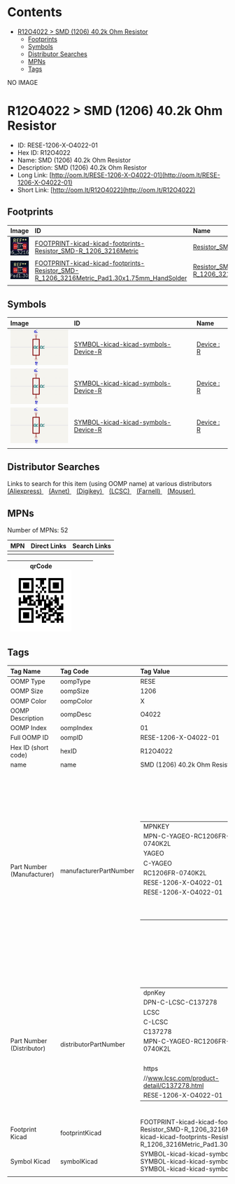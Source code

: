



Contents
========

* [R12O4022 > SMD (1206) 40.2k Ohm Resistor](#r12o4022--smd-1206-402k-ohm-resistor)
	* [Footprints](#footprints)
	* [Symbols](#symbols)
	* [Distributor Searches](#distributor-searches)
	* [MPNs](#mpns)
	* [Tags](#tags)
  
NO IMAGE  
# R12O4022 > SMD (1206) 40.2k Ohm Resistor

- ID: RESE-1206-X-O4022-01
- Hex ID: R12O4022
- Name: SMD (1206) 40.2k Ohm Resistor
- Description: SMD (1206) 40.2k Ohm Resistor
- Long Link: [http://oom.lt/RESE-1206-X-O4022-01](http://oom.lt/RESE-1206-X-O4022-01)
- Short Link: [http://oom.lt/R12O4022](http://oom.lt/R12O4022)

## Footprints
  

|Image|ID|Name|
| :--- | :--- | :--- |
|[![](https://raw.githubusercontent.com/oomlout/oomlout_OOMP_eda_V2/main/FOOTPRINT/kicad/kicad-footprints/Resistor_SMD/R_1206_3216Metric/image_140.png)](https://github.com/oomlout/oomlout_OOMP_eda_V2/tree/main/FOOTPRINT/kicad/kicad-footprints/Resistor_SMD/R_1206_3216Metric/)|[FOOTPRINT-kicad-kicad-footprints-Resistor_SMD-R_1206_3216Metric](https://github.com/oomlout/oomlout_OOMP_eda_V2/tree/main/FOOTPRINT/kicad/kicad-footprints/Resistor_SMD/R_1206_3216Metric/)|[Resistor_SMD : R_1206_3216Metric](https://github.com/oomlout/oomlout_OOMP_eda_V2/tree/main/FOOTPRINT/kicad/kicad-footprints/Resistor_SMD/R_1206_3216Metric/)|
|[![](https://raw.githubusercontent.com/oomlout/oomlout_OOMP_eda_V2/main/FOOTPRINT/kicad/kicad-footprints/Resistor_SMD/R_1206_3216Metric_Pad1.30x1.75mm_HandSolder/image_140.png)](https://github.com/oomlout/oomlout_OOMP_eda_V2/tree/main/FOOTPRINT/kicad/kicad-footprints/Resistor_SMD/R_1206_3216Metric_Pad1.30x1.75mm_HandSolder/)|[FOOTPRINT-kicad-kicad-footprints-Resistor_SMD-R_1206_3216Metric_Pad1.30x1.75mm_HandSolder](https://github.com/oomlout/oomlout_OOMP_eda_V2/tree/main/FOOTPRINT/kicad/kicad-footprints/Resistor_SMD/R_1206_3216Metric_Pad1.30x1.75mm_HandSolder/)|[Resistor_SMD : R_1206_3216Metric_Pad1.30x1.75mm_HandSolder](https://github.com/oomlout/oomlout_OOMP_eda_V2/tree/main/FOOTPRINT/kicad/kicad-footprints/Resistor_SMD/R_1206_3216Metric_Pad1.30x1.75mm_HandSolder/)|
||||

## Symbols
  

|Image|ID|Name|
| :--- | :--- | :--- |
|[![](https://raw.githubusercontent.com/oomlout/oomlout_OOMP_eda_V2/main/SYMBOL/kicad/kicad-symbols/Device/R/image_140.png)](https://github.com/oomlout/oomlout_OOMP_eda_V2/tree/main/SYMBOL/kicad/kicad-symbols/Device/R/)|[SYMBOL-kicad-kicad-symbols-Device-R](https://github.com/oomlout/oomlout_OOMP_eda_V2/tree/main/SYMBOL/kicad/kicad-symbols/Device/R/)|[Device : R](https://github.com/oomlout/oomlout_OOMP_eda_V2/tree/main/SYMBOL/kicad/kicad-symbols/Device/R/)|
|[![](https://raw.githubusercontent.com/oomlout/oomlout_OOMP_eda_V2/main/SYMBOL/kicad/kicad-symbols/Device/R/image_140.png)](https://github.com/oomlout/oomlout_OOMP_eda_V2/tree/main/SYMBOL/kicad/kicad-symbols/Device/R/)|[SYMBOL-kicad-kicad-symbols-Device-R](https://github.com/oomlout/oomlout_OOMP_eda_V2/tree/main/SYMBOL/kicad/kicad-symbols/Device/R/)|[Device : R](https://github.com/oomlout/oomlout_OOMP_eda_V2/tree/main/SYMBOL/kicad/kicad-symbols/Device/R/)|
|[![](https://raw.githubusercontent.com/oomlout/oomlout_OOMP_eda_V2/main/SYMBOL/kicad/kicad-symbols/Device/R/image_140.png)](https://github.com/oomlout/oomlout_OOMP_eda_V2/tree/main/SYMBOL/kicad/kicad-symbols/Device/R/)|[SYMBOL-kicad-kicad-symbols-Device-R](https://github.com/oomlout/oomlout_OOMP_eda_V2/tree/main/SYMBOL/kicad/kicad-symbols/Device/R/)|[Device : R](https://github.com/oomlout/oomlout_OOMP_eda_V2/tree/main/SYMBOL/kicad/kicad-symbols/Device/R/)|
||||

## Distributor Searches
  
Links to search for this item (using OOMP name) at various distributors  
[(Aliexpress) ](https://www.aliexpress.com/wholesale?SearchText=1117SMD+1206+40.2k+Ohm+Resistor)&nbsp;&nbsp;&nbsp;[(Avnet) ](https://www.avnet.com/shop/us/search/SMD+1206+40.2k+Ohm+Resistor)&nbsp;&nbsp;&nbsp;[(Digikey) ](https://www.digikey.co.uk/en/products/result?s=SMD+1206+40.2k+Ohm+Resistor)&nbsp;&nbsp;&nbsp;[(LCSC) ](https://www.lcsc.com/search?q=SMD+1206+40.2k+Ohm+Resistor)&nbsp;&nbsp;&nbsp;[(Farnell) ](https://uk.farnell.com/search?st=SMD+1206+40.2k+Ohm+Resistor)&nbsp;&nbsp;&nbsp;[(Mouser) ](https://www.mouser.com/c/?q=SMD+1206+40.2k+Ohm+Resistor)&nbsp;&nbsp;&nbsp;
## MPNs
  
Number of MPNs: 52  

|MPN|Direct Links|Search Links|
| :--- | :--- | :--- |
||||
  

|qrCode<br>[![](https://raw.githubusercontent.com/oomlout/oomlout_OOMP_parts_V2/main/RESE/1206/X/O4022/01/qrCode_140.png)](https://github.com/oomlout/oomlout_OOMP_parts_V2/tree/main/RESE/1206/X/O4022/01/qrCode.png)||||
| :---: | :---: | :---: | :---: |

## Tags
  

|Tag Name|Tag Code|Tag Value|
| :--- | :--- | :--- |
|OOMP Type|oompType|RESE|
|OOMP Size|oompSize|1206|
|OOMP Color|oompColor|X|
|OOMP Description|oompDesc|O4022|
|OOMP Index|oompIndex|01|
|Full OOMP ID|oompID|RESE-1206-X-O4022-01|
|Hex ID (short code)|hexID|R12O4022|
|name|name|SMD (1206) 40.2k Ohm Resistor|
|Part Number (Manufacturer)|manufacturerPartNumber|<table><tr><td>MPNKEY</td></tr><tr><td> MPN-C-YAGEO-RC1206FR-0740K2L</td><td> MANUFACTURER</td></tr><tr><td> YAGEO</td><td> MANUCODE</td></tr><tr><td> C-YAGEO</td><td> MPN</td></tr><tr><td> RC1206FR-0740K2L</td><td> OOMPIDPARTIAL</td></tr><tr><td> RESE-1206-X-O4022-01</td><td> OOMPID</td></tr><tr><td> RESE-1206-X-O4022-01</td><td> LINK</td></tr><tr><td> </td><td> DESCRIPTION</td></tr><tr><td> </td><td> TAGS</td></tr><tr><td> </td></tr></table></td><td> <table><tr><td>MPNKEY</td></tr><tr><td> MPN-C-YAGEO-AC1206FR-0740K2L</td><td> MANUFACTURER</td></tr><tr><td> YAGEO</td><td> MANUCODE</td></tr><tr><td> C-YAGEO</td><td> MPN</td></tr><tr><td> AC1206FR-0740K2L</td><td> OOMPIDPARTIAL</td></tr><tr><td> RESE-1206-X-O4022-01</td><td> OOMPID</td></tr><tr><td> RESE-1206-X-O4022-01</td><td> LINK</td></tr><tr><td> </td><td> DESCRIPTION</td></tr><tr><td> </td><td> TAGS</td></tr><tr><td> </td></tr></table></td><td> <table><tr><td>MPNKEY</td></tr><tr><td> MPN-C-FHGUAN-RS-06K4022FT</td><td> MANUFACTURER</td></tr><tr><td> FH (Guangdong Fenghua Advanced Tech)</td><td> MANUCODE</td></tr><tr><td> C-FHGUAN</td><td> MPN</td></tr><tr><td> RS-06K4022FT</td><td> OOMPIDPARTIAL</td></tr><tr><td> RESE-1206-X-O4022-01</td><td> OOMPID</td></tr><tr><td> RESE-1206-X-O4022-01</td><td> LINK</td></tr><tr><td> </td><td> DESCRIPTION</td></tr><tr><td> </td><td> TAGS</td></tr><tr><td> </td></tr></table></td><td> <table><tr><td>MPNKEY</td></tr><tr><td> MPN-C-RALEC-RTT064022FTP</td><td> MANUFACTURER</td></tr><tr><td> RALEC</td><td> MANUCODE</td></tr><tr><td> C-RALEC</td><td> MPN</td></tr><tr><td> RTT064022FTP</td><td> OOMPIDPARTIAL</td></tr><tr><td> RESE-1206-X-O4022-01</td><td> OOMPID</td></tr><tr><td> RESE-1206-X-O4022-01</td><td> LINK</td></tr><tr><td> </td><td> DESCRIPTION</td></tr><tr><td> </td><td> TAGS</td></tr><tr><td> </td></tr></table></td><td> <table><tr><td>MPNKEY</td></tr><tr><td> MPN-C-UNIROY-1206W4F4022T5E</td><td> MANUFACTURER</td></tr><tr><td> UNI-ROYAL(Uniroyal Elec)</td><td> MANUCODE</td></tr><tr><td> C-UNIROY</td><td> MPN</td></tr><tr><td> 1206W4F4022T5E</td><td> OOMPIDPARTIAL</td></tr><tr><td> RESE-1206-X-O4022-01</td><td> OOMPID</td></tr><tr><td> RESE-1206-X-O4022-01</td><td> LINK</td></tr><tr><td> </td><td> DESCRIPTION</td></tr><tr><td> </td><td> TAGS</td></tr><tr><td> STOCK</td></tr><tr><td>1K</td></tr></table></td><td> <table><tr><td>MPNKEY</td></tr><tr><td> MPN-C-KOASPE-RK73H2BTTD4022F</td><td> MANUFACTURER</td></tr><tr><td> KOA Speer Elec</td><td> MANUCODE</td></tr><tr><td> C-KOASPE</td><td> MPN</td></tr><tr><td> RK73H2BTTD4022F</td><td> OOMPIDPARTIAL</td></tr><tr><td> RESE-1206-X-O4022-01</td><td> OOMPID</td></tr><tr><td> RESE-1206-X-O4022-01</td><td> LINK</td></tr><tr><td> </td><td> DESCRIPTION</td></tr><tr><td> </td><td> TAGS</td></tr><tr><td> </td></tr></table></td><td> <table><tr><td>MPNKEY</td></tr><tr><td> MPN-C-VISHAY-TNPW120640K2FEEA</td><td> MANUFACTURER</td></tr><tr><td> Vishay Intertech</td><td> MANUCODE</td></tr><tr><td> C-VISHAY</td><td> MPN</td></tr><tr><td> TNPW120640K2FEEA</td><td> OOMPIDPARTIAL</td></tr><tr><td> RESE-1206-X-O4022-01</td><td> OOMPID</td></tr><tr><td> RESE-1206-X-O4022-01</td><td> LINK</td></tr><tr><td> </td><td> DESCRIPTION</td></tr><tr><td> </td><td> TAGS</td></tr><tr><td> </td></tr></table></td><td> <table><tr><td>MPNKEY</td></tr><tr><td> MPN-C-SUSUMU-PRG3216P-4022-B-T5</td><td> MANUFACTURER</td></tr><tr><td> SUSUMU</td><td> MANUCODE</td></tr><tr><td> C-SUSUMU</td><td> MPN</td></tr><tr><td> PRG3216P-4022-B-T5</td><td> OOMPIDPARTIAL</td></tr><tr><td> RESE-1206-X-O4022-01</td><td> OOMPID</td></tr><tr><td> RESE-1206-X-O4022-01</td><td> LINK</td></tr><tr><td> </td><td> DESCRIPTION</td></tr><tr><td> </td><td> TAGS</td></tr><tr><td> </td></tr></table></td><td> <table><tr><td>MPNKEY</td></tr><tr><td> MPN-C-VISHAY-TNPW120640K2FETA</td><td> MANUFACTURER</td></tr><tr><td> Vishay Intertech</td><td> MANUCODE</td></tr><tr><td> C-VISHAY</td><td> MPN</td></tr><tr><td> TNPW120640K2FETA</td><td> OOMPIDPARTIAL</td></tr><tr><td> RESE-1206-X-O4022-01</td><td> OOMPID</td></tr><tr><td> RESE-1206-X-O4022-01</td><td> LINK</td></tr><tr><td> </td><td> DESCRIPTION</td></tr><tr><td> </td><td> TAGS</td></tr><tr><td> </td></tr></table></td><td> <table><tr><td>MPNKEY</td></tr><tr><td> MPN-C-VISHAY-TNPW120640K2DETA</td><td> MANUFACTURER</td></tr><tr><td> Vishay Intertech</td><td> MANUCODE</td></tr><tr><td> C-VISHAY</td><td> MPN</td></tr><tr><td> TNPW120640K2DETA</td><td> OOMPIDPARTIAL</td></tr><tr><td> RESE-1206-X-O4022-01</td><td> OOMPID</td></tr><tr><td> RESE-1206-X-O4022-01</td><td> LINK</td></tr><tr><td> </td><td> DESCRIPTION</td></tr><tr><td> </td><td> TAGS</td></tr><tr><td> </td></tr></table></td><td> <table><tr><td>MPNKEY</td></tr><tr><td> MPN-C-SUSUMU-HRG3216P-4022-D-T5</td><td> MANUFACTURER</td></tr><tr><td> SUSUMU</td><td> MANUCODE</td></tr><tr><td> C-SUSUMU</td><td> MPN</td></tr><tr><td> HRG3216P-4022-D-T5</td><td> OOMPIDPARTIAL</td></tr><tr><td> RESE-1206-X-O4022-01</td><td> OOMPID</td></tr><tr><td> RESE-1206-X-O4022-01</td><td> LINK</td></tr><tr><td> </td><td> DESCRIPTION</td></tr><tr><td> </td><td> TAGS</td></tr><tr><td> </td></tr></table></td><td> <table><tr><td>MPNKEY</td></tr><tr><td> MPN-C-SUSUMU-RG3216N-4022-B-T5</td><td> MANUFACTURER</td></tr><tr><td> SUSUMU</td><td> MANUCODE</td></tr><tr><td> C-SUSUMU</td><td> MPN</td></tr><tr><td> RG3216N-4022-B-T5</td><td> OOMPIDPARTIAL</td></tr><tr><td> RESE-1206-X-O4022-01</td><td> OOMPID</td></tr><tr><td> RESE-1206-X-O4022-01</td><td> LINK</td></tr><tr><td> </td><td> DESCRIPTION</td></tr><tr><td> </td><td> TAGS</td></tr><tr><td> </td></tr></table></td><td> <table><tr><td>MPNKEY</td></tr><tr><td> MPN-C-SUSUMU-HRG3216P-4022-D-T1</td><td> MANUFACTURER</td></tr><tr><td> SUSUMU</td><td> MANUCODE</td></tr><tr><td> C-SUSUMU</td><td> MPN</td></tr><tr><td> HRG3216P-4022-D-T1</td><td> OOMPIDPARTIAL</td></tr><tr><td> RESE-1206-X-O4022-01</td><td> OOMPID</td></tr><tr><td> RESE-1206-X-O4022-01</td><td> LINK</td></tr><tr><td> </td><td> DESCRIPTION</td></tr><tr><td> </td><td> TAGS</td></tr><tr><td> </td></tr></table></td><td> <table><tr><td>MPNKEY</td></tr><tr><td> MPN-C-VISHAY-TNPW120640K2BEEN</td><td> MANUFACTURER</td></tr><tr><td> Vishay Intertech</td><td> MANUCODE</td></tr><tr><td> C-VISHAY</td><td> MPN</td></tr><tr><td> TNPW120640K2BEEN</td><td> OOMPIDPARTIAL</td></tr><tr><td> RESE-1206-X-O4022-01</td><td> OOMPID</td></tr><tr><td> RESE-1206-X-O4022-01</td><td> LINK</td></tr><tr><td> </td><td> DESCRIPTION</td></tr><tr><td> </td><td> TAGS</td></tr><tr><td> </td></tr></table></td><td> <table><tr><td>MPNKEY</td></tr><tr><td> MPN-C-VISHAY-TNPW120640K2BHEA</td><td> MANUFACTURER</td></tr><tr><td> Vishay Intertech</td><td> MANUCODE</td></tr><tr><td> C-VISHAY</td><td> MPN</td></tr><tr><td> TNPW120640K2BHEA</td><td> OOMPIDPARTIAL</td></tr><tr><td> RESE-1206-X-O4022-01</td><td> OOMPID</td></tr><tr><td> RESE-1206-X-O4022-01</td><td> LINK</td></tr><tr><td> </td><td> DESCRIPTION</td></tr><tr><td> </td><td> TAGS</td></tr><tr><td> </td></tr></table></td><td> <table><tr><td>MPNKEY</td></tr><tr><td> MPN-C-VISHAY-TNPW120640K2BYEA</td><td> MANUFACTURER</td></tr><tr><td> Vishay Intertech</td><td> MANUCODE</td></tr><tr><td> C-VISHAY</td><td> MPN</td></tr><tr><td> TNPW120640K2BYEA</td><td> OOMPIDPARTIAL</td></tr><tr><td> RESE-1206-X-O4022-01</td><td> OOMPID</td></tr><tr><td> RESE-1206-X-O4022-01</td><td> LINK</td></tr><tr><td> </td><td> DESCRIPTION</td></tr><tr><td> </td><td> TAGS</td></tr><tr><td> </td></tr></table></td><td> <table><tr><td>MPNKEY</td></tr><tr><td> MPN-C-VISHAY-PAT1206E4022BST1</td><td> MANUFACTURER</td></tr><tr><td> Vishay Intertech</td><td> MANUCODE</td></tr><tr><td> C-VISHAY</td><td> MPN</td></tr><tr><td> PAT1206E4022BST1</td><td> OOMPIDPARTIAL</td></tr><tr><td> RESE-1206-X-O4022-01</td><td> OOMPID</td></tr><tr><td> RESE-1206-X-O4022-01</td><td> LINK</td></tr><tr><td> </td><td> DESCRIPTION</td></tr><tr><td> </td><td> TAGS</td></tr><tr><td> </td></tr></table></td><td> <table><tr><td>MPNKEY</td></tr><tr><td> MPN-C-VISHAY-TNPW120640K2BEEA</td><td> MANUFACTURER</td></tr><tr><td> Vishay Intertech</td><td> MANUCODE</td></tr><tr><td> C-VISHAY</td><td> MPN</td></tr><tr><td> TNPW120640K2BEEA</td><td> OOMPIDPARTIAL</td></tr><tr><td> RESE-1206-X-O4022-01</td><td> OOMPID</td></tr><tr><td> RESE-1206-X-O4022-01</td><td> LINK</td></tr><tr><td> </td><td> DESCRIPTION</td></tr><tr><td> </td><td> TAGS</td></tr><tr><td> </td></tr></table></td><td> <table><tr><td>MPNKEY</td></tr><tr><td> MPN-C-VISHAY-CRCW120640K2FKEAHP</td><td> MANUFACTURER</td></tr><tr><td> Vishay Intertech</td><td> MANUCODE</td></tr><tr><td> C-VISHAY</td><td> MPN</td></tr><tr><td> CRCW120640K2FKEAHP</td><td> OOMPIDPARTIAL</td></tr><tr><td> RESE-1206-X-O4022-01</td><td> OOMPID</td></tr><tr><td> RESE-1206-X-O4022-01</td><td> LINK</td></tr><tr><td> </td><td> DESCRIPTION</td></tr><tr><td> </td><td> TAGS</td></tr><tr><td> </td></tr></table></td><td> <table><tr><td>MPNKEY</td></tr><tr><td> MPN-C-TECONN-RQ73C2B40K2BTD</td><td> MANUFACTURER</td></tr><tr><td> TE Connectivity</td><td> MANUCODE</td></tr><tr><td> C-TECONN</td><td> MPN</td></tr><tr><td> RQ73C2B40K2BTD</td><td> OOMPIDPARTIAL</td></tr><tr><td> RESE-1206-X-O4022-01</td><td> OOMPID</td></tr><tr><td> RESE-1206-X-O4022-01</td><td> LINK</td></tr><tr><td> </td><td> DESCRIPTION</td></tr><tr><td> </td><td> TAGS</td></tr><tr><td> </td></tr></table></td><td> <table><tr><td>MPNKEY</td></tr><tr><td> MPN-C-PANASO-ERA-8AEB4022V</td><td> MANUFACTURER</td></tr><tr><td> PANASONIC</td><td> MANUCODE</td></tr><tr><td> C-PANASO</td><td> MPN</td></tr><tr><td> ERA-8AEB4022V</td><td> OOMPIDPARTIAL</td></tr><tr><td> RESE-1206-X-O4022-01</td><td> OOMPID</td></tr><tr><td> RESE-1206-X-O4022-01</td><td> LINK</td></tr><tr><td> </td><td> DESCRIPTION</td></tr><tr><td> </td><td> TAGS</td></tr><tr><td> </td></tr></table></td><td> <table><tr><td>MPNKEY</td></tr><tr><td> MPN-C-SUSUMU-RG3216P-4022-B-T1</td><td> MANUFACTURER</td></tr><tr><td> SUSUMU</td><td> MANUCODE</td></tr><tr><td> C-SUSUMU</td><td> MPN</td></tr><tr><td> RG3216P-4022-B-T1</td><td> OOMPIDPARTIAL</td></tr><tr><td> RESE-1206-X-O4022-01</td><td> OOMPID</td></tr><tr><td> RESE-1206-X-O4022-01</td><td> LINK</td></tr><tr><td> </td><td> DESCRIPTION</td></tr><tr><td> </td><td> TAGS</td></tr><tr><td> </td></tr></table></td><td> <table><tr><td>MPNKEY</td></tr><tr><td> MPN-C-PANASO-ERA-8APB4022V</td><td> MANUFACTURER</td></tr><tr><td> PANASONIC</td><td> MANUCODE</td></tr><tr><td> C-PANASO</td><td> MPN</td></tr><tr><td> ERA-8APB4022V</td><td> OOMPIDPARTIAL</td></tr><tr><td> RESE-1206-X-O4022-01</td><td> OOMPID</td></tr><tr><td> RESE-1206-X-O4022-01</td><td> LINK</td></tr><tr><td> </td><td> DESCRIPTION</td></tr><tr><td> </td><td> TAGS</td></tr><tr><td> </td></tr></table></td><td> <table><tr><td>MPNKEY</td></tr><tr><td> MPN-C-PANASO-ERA-8ARB4022V</td><td> MANUFACTURER</td></tr><tr><td> PANASONIC</td><td> MANUCODE</td></tr><tr><td> C-PANASO</td><td> MPN</td></tr><tr><td> ERA-8ARB4022V</td><td> OOMPIDPARTIAL</td></tr><tr><td> RESE-1206-X-O4022-01</td><td> OOMPID</td></tr><tr><td> RESE-1206-X-O4022-01</td><td> LINK</td></tr><tr><td> </td><td> DESCRIPTION</td></tr><tr><td> </td><td> TAGS</td></tr><tr><td> </td></tr></table></td><td> <table><tr><td>MPNKEY</td></tr><tr><td> MPN-C-TECONN-CRGH1206F40K2</td><td> MANUFACTURER</td></tr><tr><td> TE Connectivity</td><td> MANUCODE</td></tr><tr><td> C-TECONN</td><td> MPN</td></tr><tr><td> CRGH1206F40K2</td><td> OOMPIDPARTIAL</td></tr><tr><td> RESE-1206-X-O4022-01</td><td> OOMPID</td></tr><tr><td> RESE-1206-X-O4022-01</td><td> LINK</td></tr><tr><td> </td><td> DESCRIPTION</td></tr><tr><td> </td><td> TAGS</td></tr><tr><td> </td></tr></table></td><td> <table><tr><td>MPNKEY</td></tr><tr><td> MPN-C-ROHMSE-KTR18EZPF4022</td><td> MANUFACTURER</td></tr><tr><td> ROHM Semicon</td><td> MANUCODE</td></tr><tr><td> C-ROHMSE</td><td> MPN</td></tr><tr><td> KTR18EZPF4022</td><td> OOMPIDPARTIAL</td></tr><tr><td> RESE-1206-X-O4022-01</td><td> OOMPID</td></tr><tr><td> RESE-1206-X-O4022-01</td><td> LINK</td></tr><tr><td> </td><td> DESCRIPTION</td></tr><tr><td> </td><td> TAGS</td></tr><tr><td> </td></tr></table></td><td> <table><tr><td>MPNKEY</td></tr><tr><td> MPN-C-YAGEO-RC1206FR-0740K2L</td><td> MANUFACTURER</td></tr><tr><td> YAGEO</td><td> MANUCODE</td></tr><tr><td> C-YAGEO</td><td> MPN</td></tr><tr><td> RC1206FR-0740K2L</td><td> OOMPIDPARTIAL</td></tr><tr><td> RESE-1206-X-O4022-01</td><td> OOMPID</td></tr><tr><td> RESE-1206-X-O4022-01</td><td> LINK</td></tr><tr><td> </td><td> DESCRIPTION</td></tr><tr><td> </td><td> TAGS</td></tr><tr><td> </td></tr></table></td><td> <table><tr><td>MPNKEY</td></tr><tr><td> MPN-C-YAGEO-AC1206FR-0740K2L</td><td> MANUFACTURER</td></tr><tr><td> YAGEO</td><td> MANUCODE</td></tr><tr><td> C-YAGEO</td><td> MPN</td></tr><tr><td> AC1206FR-0740K2L</td><td> OOMPIDPARTIAL</td></tr><tr><td> RESE-1206-X-O4022-01</td><td> OOMPID</td></tr><tr><td> RESE-1206-X-O4022-01</td><td> LINK</td></tr><tr><td> </td><td> DESCRIPTION</td></tr><tr><td> </td><td> TAGS</td></tr><tr><td> </td></tr></table></td><td> <table><tr><td>MPNKEY</td></tr><tr><td> MPN-C-FHGUAN-RS-06K4022FT</td><td> MANUFACTURER</td></tr><tr><td> FH (Guangdong Fenghua Advanced Tech)</td><td> MANUCODE</td></tr><tr><td> C-FHGUAN</td><td> MPN</td></tr><tr><td> RS-06K4022FT</td><td> OOMPIDPARTIAL</td></tr><tr><td> RESE-1206-X-O4022-01</td><td> OOMPID</td></tr><tr><td> RESE-1206-X-O4022-01</td><td> LINK</td></tr><tr><td> </td><td> DESCRIPTION</td></tr><tr><td> </td><td> TAGS</td></tr><tr><td> </td></tr></table></td><td> <table><tr><td>MPNKEY</td></tr><tr><td> MPN-C-RALEC-RTT064022FTP</td><td> MANUFACTURER</td></tr><tr><td> RALEC</td><td> MANUCODE</td></tr><tr><td> C-RALEC</td><td> MPN</td></tr><tr><td> RTT064022FTP</td><td> OOMPIDPARTIAL</td></tr><tr><td> RESE-1206-X-O4022-01</td><td> OOMPID</td></tr><tr><td> RESE-1206-X-O4022-01</td><td> LINK</td></tr><tr><td> </td><td> DESCRIPTION</td></tr><tr><td> </td><td> TAGS</td></tr><tr><td> </td></tr></table></td><td> <table><tr><td>MPNKEY</td></tr><tr><td> MPN-C-UNIROY-1206W4F4022T5E</td><td> MANUFACTURER</td></tr><tr><td> UNI-ROYAL(Uniroyal Elec)</td><td> MANUCODE</td></tr><tr><td> C-UNIROY</td><td> MPN</td></tr><tr><td> 1206W4F4022T5E</td><td> OOMPIDPARTIAL</td></tr><tr><td> RESE-1206-X-O4022-01</td><td> OOMPID</td></tr><tr><td> RESE-1206-X-O4022-01</td><td> LINK</td></tr><tr><td> </td><td> DESCRIPTION</td></tr><tr><td> </td><td> TAGS</td></tr><tr><td> STOCK</td></tr><tr><td>1K</td></tr></table></td><td> <table><tr><td>MPNKEY</td></tr><tr><td> MPN-C-KOASPE-RK73H2BTTD4022F</td><td> MANUFACTURER</td></tr><tr><td> KOA Speer Elec</td><td> MANUCODE</td></tr><tr><td> C-KOASPE</td><td> MPN</td></tr><tr><td> RK73H2BTTD4022F</td><td> OOMPIDPARTIAL</td></tr><tr><td> RESE-1206-X-O4022-01</td><td> OOMPID</td></tr><tr><td> RESE-1206-X-O4022-01</td><td> LINK</td></tr><tr><td> </td><td> DESCRIPTION</td></tr><tr><td> </td><td> TAGS</td></tr><tr><td> </td></tr></table></td><td> <table><tr><td>MPNKEY</td></tr><tr><td> MPN-C-VISHAY-TNPW120640K2FEEA</td><td> MANUFACTURER</td></tr><tr><td> Vishay Intertech</td><td> MANUCODE</td></tr><tr><td> C-VISHAY</td><td> MPN</td></tr><tr><td> TNPW120640K2FEEA</td><td> OOMPIDPARTIAL</td></tr><tr><td> RESE-1206-X-O4022-01</td><td> OOMPID</td></tr><tr><td> RESE-1206-X-O4022-01</td><td> LINK</td></tr><tr><td> </td><td> DESCRIPTION</td></tr><tr><td> </td><td> TAGS</td></tr><tr><td> </td></tr></table></td><td> <table><tr><td>MPNKEY</td></tr><tr><td> MPN-C-SUSUMU-PRG3216P-4022-B-T5</td><td> MANUFACTURER</td></tr><tr><td> SUSUMU</td><td> MANUCODE</td></tr><tr><td> C-SUSUMU</td><td> MPN</td></tr><tr><td> PRG3216P-4022-B-T5</td><td> OOMPIDPARTIAL</td></tr><tr><td> RESE-1206-X-O4022-01</td><td> OOMPID</td></tr><tr><td> RESE-1206-X-O4022-01</td><td> LINK</td></tr><tr><td> </td><td> DESCRIPTION</td></tr><tr><td> </td><td> TAGS</td></tr><tr><td> </td></tr></table></td><td> <table><tr><td>MPNKEY</td></tr><tr><td> MPN-C-VISHAY-TNPW120640K2FETA</td><td> MANUFACTURER</td></tr><tr><td> Vishay Intertech</td><td> MANUCODE</td></tr><tr><td> C-VISHAY</td><td> MPN</td></tr><tr><td> TNPW120640K2FETA</td><td> OOMPIDPARTIAL</td></tr><tr><td> RESE-1206-X-O4022-01</td><td> OOMPID</td></tr><tr><td> RESE-1206-X-O4022-01</td><td> LINK</td></tr><tr><td> </td><td> DESCRIPTION</td></tr><tr><td> </td><td> TAGS</td></tr><tr><td> </td></tr></table></td><td> <table><tr><td>MPNKEY</td></tr><tr><td> MPN-C-VISHAY-TNPW120640K2DETA</td><td> MANUFACTURER</td></tr><tr><td> Vishay Intertech</td><td> MANUCODE</td></tr><tr><td> C-VISHAY</td><td> MPN</td></tr><tr><td> TNPW120640K2DETA</td><td> OOMPIDPARTIAL</td></tr><tr><td> RESE-1206-X-O4022-01</td><td> OOMPID</td></tr><tr><td> RESE-1206-X-O4022-01</td><td> LINK</td></tr><tr><td> </td><td> DESCRIPTION</td></tr><tr><td> </td><td> TAGS</td></tr><tr><td> </td></tr></table></td><td> <table><tr><td>MPNKEY</td></tr><tr><td> MPN-C-SUSUMU-HRG3216P-4022-D-T5</td><td> MANUFACTURER</td></tr><tr><td> SUSUMU</td><td> MANUCODE</td></tr><tr><td> C-SUSUMU</td><td> MPN</td></tr><tr><td> HRG3216P-4022-D-T5</td><td> OOMPIDPARTIAL</td></tr><tr><td> RESE-1206-X-O4022-01</td><td> OOMPID</td></tr><tr><td> RESE-1206-X-O4022-01</td><td> LINK</td></tr><tr><td> </td><td> DESCRIPTION</td></tr><tr><td> </td><td> TAGS</td></tr><tr><td> </td></tr></table></td><td> <table><tr><td>MPNKEY</td></tr><tr><td> MPN-C-SUSUMU-RG3216N-4022-B-T5</td><td> MANUFACTURER</td></tr><tr><td> SUSUMU</td><td> MANUCODE</td></tr><tr><td> C-SUSUMU</td><td> MPN</td></tr><tr><td> RG3216N-4022-B-T5</td><td> OOMPIDPARTIAL</td></tr><tr><td> RESE-1206-X-O4022-01</td><td> OOMPID</td></tr><tr><td> RESE-1206-X-O4022-01</td><td> LINK</td></tr><tr><td> </td><td> DESCRIPTION</td></tr><tr><td> </td><td> TAGS</td></tr><tr><td> </td></tr></table></td><td> <table><tr><td>MPNKEY</td></tr><tr><td> MPN-C-SUSUMU-HRG3216P-4022-D-T1</td><td> MANUFACTURER</td></tr><tr><td> SUSUMU</td><td> MANUCODE</td></tr><tr><td> C-SUSUMU</td><td> MPN</td></tr><tr><td> HRG3216P-4022-D-T1</td><td> OOMPIDPARTIAL</td></tr><tr><td> RESE-1206-X-O4022-01</td><td> OOMPID</td></tr><tr><td> RESE-1206-X-O4022-01</td><td> LINK</td></tr><tr><td> </td><td> DESCRIPTION</td></tr><tr><td> </td><td> TAGS</td></tr><tr><td> </td></tr></table></td><td> <table><tr><td>MPNKEY</td></tr><tr><td> MPN-C-VISHAY-TNPW120640K2BEEN</td><td> MANUFACTURER</td></tr><tr><td> Vishay Intertech</td><td> MANUCODE</td></tr><tr><td> C-VISHAY</td><td> MPN</td></tr><tr><td> TNPW120640K2BEEN</td><td> OOMPIDPARTIAL</td></tr><tr><td> RESE-1206-X-O4022-01</td><td> OOMPID</td></tr><tr><td> RESE-1206-X-O4022-01</td><td> LINK</td></tr><tr><td> </td><td> DESCRIPTION</td></tr><tr><td> </td><td> TAGS</td></tr><tr><td> </td></tr></table></td><td> <table><tr><td>MPNKEY</td></tr><tr><td> MPN-C-VISHAY-TNPW120640K2BHEA</td><td> MANUFACTURER</td></tr><tr><td> Vishay Intertech</td><td> MANUCODE</td></tr><tr><td> C-VISHAY</td><td> MPN</td></tr><tr><td> TNPW120640K2BHEA</td><td> OOMPIDPARTIAL</td></tr><tr><td> RESE-1206-X-O4022-01</td><td> OOMPID</td></tr><tr><td> RESE-1206-X-O4022-01</td><td> LINK</td></tr><tr><td> </td><td> DESCRIPTION</td></tr><tr><td> </td><td> TAGS</td></tr><tr><td> </td></tr></table></td><td> <table><tr><td>MPNKEY</td></tr><tr><td> MPN-C-VISHAY-TNPW120640K2BYEA</td><td> MANUFACTURER</td></tr><tr><td> Vishay Intertech</td><td> MANUCODE</td></tr><tr><td> C-VISHAY</td><td> MPN</td></tr><tr><td> TNPW120640K2BYEA</td><td> OOMPIDPARTIAL</td></tr><tr><td> RESE-1206-X-O4022-01</td><td> OOMPID</td></tr><tr><td> RESE-1206-X-O4022-01</td><td> LINK</td></tr><tr><td> </td><td> DESCRIPTION</td></tr><tr><td> </td><td> TAGS</td></tr><tr><td> </td></tr></table></td><td> <table><tr><td>MPNKEY</td></tr><tr><td> MPN-C-VISHAY-PAT1206E4022BST1</td><td> MANUFACTURER</td></tr><tr><td> Vishay Intertech</td><td> MANUCODE</td></tr><tr><td> C-VISHAY</td><td> MPN</td></tr><tr><td> PAT1206E4022BST1</td><td> OOMPIDPARTIAL</td></tr><tr><td> RESE-1206-X-O4022-01</td><td> OOMPID</td></tr><tr><td> RESE-1206-X-O4022-01</td><td> LINK</td></tr><tr><td> </td><td> DESCRIPTION</td></tr><tr><td> </td><td> TAGS</td></tr><tr><td> </td></tr></table></td><td> <table><tr><td>MPNKEY</td></tr><tr><td> MPN-C-VISHAY-TNPW120640K2BEEA</td><td> MANUFACTURER</td></tr><tr><td> Vishay Intertech</td><td> MANUCODE</td></tr><tr><td> C-VISHAY</td><td> MPN</td></tr><tr><td> TNPW120640K2BEEA</td><td> OOMPIDPARTIAL</td></tr><tr><td> RESE-1206-X-O4022-01</td><td> OOMPID</td></tr><tr><td> RESE-1206-X-O4022-01</td><td> LINK</td></tr><tr><td> </td><td> DESCRIPTION</td></tr><tr><td> </td><td> TAGS</td></tr><tr><td> </td></tr></table></td><td> <table><tr><td>MPNKEY</td></tr><tr><td> MPN-C-VISHAY-CRCW120640K2FKEAHP</td><td> MANUFACTURER</td></tr><tr><td> Vishay Intertech</td><td> MANUCODE</td></tr><tr><td> C-VISHAY</td><td> MPN</td></tr><tr><td> CRCW120640K2FKEAHP</td><td> OOMPIDPARTIAL</td></tr><tr><td> RESE-1206-X-O4022-01</td><td> OOMPID</td></tr><tr><td> RESE-1206-X-O4022-01</td><td> LINK</td></tr><tr><td> </td><td> DESCRIPTION</td></tr><tr><td> </td><td> TAGS</td></tr><tr><td> </td></tr></table></td><td> <table><tr><td>MPNKEY</td></tr><tr><td> MPN-C-TECONN-RQ73C2B40K2BTD</td><td> MANUFACTURER</td></tr><tr><td> TE Connectivity</td><td> MANUCODE</td></tr><tr><td> C-TECONN</td><td> MPN</td></tr><tr><td> RQ73C2B40K2BTD</td><td> OOMPIDPARTIAL</td></tr><tr><td> RESE-1206-X-O4022-01</td><td> OOMPID</td></tr><tr><td> RESE-1206-X-O4022-01</td><td> LINK</td></tr><tr><td> </td><td> DESCRIPTION</td></tr><tr><td> </td><td> TAGS</td></tr><tr><td> </td></tr></table></td><td> <table><tr><td>MPNKEY</td></tr><tr><td> MPN-C-PANASO-ERA-8AEB4022V</td><td> MANUFACTURER</td></tr><tr><td> PANASONIC</td><td> MANUCODE</td></tr><tr><td> C-PANASO</td><td> MPN</td></tr><tr><td> ERA-8AEB4022V</td><td> OOMPIDPARTIAL</td></tr><tr><td> RESE-1206-X-O4022-01</td><td> OOMPID</td></tr><tr><td> RESE-1206-X-O4022-01</td><td> LINK</td></tr><tr><td> </td><td> DESCRIPTION</td></tr><tr><td> </td><td> TAGS</td></tr><tr><td> </td></tr></table></td><td> <table><tr><td>MPNKEY</td></tr><tr><td> MPN-C-SUSUMU-RG3216P-4022-B-T1</td><td> MANUFACTURER</td></tr><tr><td> SUSUMU</td><td> MANUCODE</td></tr><tr><td> C-SUSUMU</td><td> MPN</td></tr><tr><td> RG3216P-4022-B-T1</td><td> OOMPIDPARTIAL</td></tr><tr><td> RESE-1206-X-O4022-01</td><td> OOMPID</td></tr><tr><td> RESE-1206-X-O4022-01</td><td> LINK</td></tr><tr><td> </td><td> DESCRIPTION</td></tr><tr><td> </td><td> TAGS</td></tr><tr><td> </td></tr></table></td><td> <table><tr><td>MPNKEY</td></tr><tr><td> MPN-C-PANASO-ERA-8APB4022V</td><td> MANUFACTURER</td></tr><tr><td> PANASONIC</td><td> MANUCODE</td></tr><tr><td> C-PANASO</td><td> MPN</td></tr><tr><td> ERA-8APB4022V</td><td> OOMPIDPARTIAL</td></tr><tr><td> RESE-1206-X-O4022-01</td><td> OOMPID</td></tr><tr><td> RESE-1206-X-O4022-01</td><td> LINK</td></tr><tr><td> </td><td> DESCRIPTION</td></tr><tr><td> </td><td> TAGS</td></tr><tr><td> </td></tr></table></td><td> <table><tr><td>MPNKEY</td></tr><tr><td> MPN-C-PANASO-ERA-8ARB4022V</td><td> MANUFACTURER</td></tr><tr><td> PANASONIC</td><td> MANUCODE</td></tr><tr><td> C-PANASO</td><td> MPN</td></tr><tr><td> ERA-8ARB4022V</td><td> OOMPIDPARTIAL</td></tr><tr><td> RESE-1206-X-O4022-01</td><td> OOMPID</td></tr><tr><td> RESE-1206-X-O4022-01</td><td> LINK</td></tr><tr><td> </td><td> DESCRIPTION</td></tr><tr><td> </td><td> TAGS</td></tr><tr><td> </td></tr></table></td><td> <table><tr><td>MPNKEY</td></tr><tr><td> MPN-C-TECONN-CRGH1206F40K2</td><td> MANUFACTURER</td></tr><tr><td> TE Connectivity</td><td> MANUCODE</td></tr><tr><td> C-TECONN</td><td> MPN</td></tr><tr><td> CRGH1206F40K2</td><td> OOMPIDPARTIAL</td></tr><tr><td> RESE-1206-X-O4022-01</td><td> OOMPID</td></tr><tr><td> RESE-1206-X-O4022-01</td><td> LINK</td></tr><tr><td> </td><td> DESCRIPTION</td></tr><tr><td> </td><td> TAGS</td></tr><tr><td> </td></tr></table></td><td> <table><tr><td>MPNKEY</td></tr><tr><td> MPN-C-ROHMSE-KTR18EZPF4022</td><td> MANUFACTURER</td></tr><tr><td> ROHM Semicon</td><td> MANUCODE</td></tr><tr><td> C-ROHMSE</td><td> MPN</td></tr><tr><td> KTR18EZPF4022</td><td> OOMPIDPARTIAL</td></tr><tr><td> RESE-1206-X-O4022-01</td><td> OOMPID</td></tr><tr><td> RESE-1206-X-O4022-01</td><td> LINK</td></tr><tr><td> </td><td> DESCRIPTION</td></tr><tr><td> </td><td> TAGS</td></tr><tr><td> </td></tr></table>|
|Part Number (Distributor)|distributorPartNumber|<table><tr><td>dpnKey</td></tr><tr><td> DPN-C-LCSC-C137278</td><td> DISTRIBUTOR</td></tr><tr><td> LCSC</td><td> DISTRCODE</td></tr><tr><td> C-LCSC</td><td> DPN</td></tr><tr><td> C137278</td><td> MPN</td></tr><tr><td> MPN-C-YAGEO-RC1206FR-0740K2L</td><td> TAGS</td></tr><tr><td> </td><td> LINK</td></tr><tr><td> https</td></tr><tr><td>//www.lcsc.com/product-detail/C137278.html</td><td> OOMPID</td></tr><tr><td> RESE-1206-X-O4022-01</td></tr></table></td><td> <table><tr><td>dpnKey</td></tr><tr><td> DPN-C-LCSC-C229626</td><td> DISTRIBUTOR</td></tr><tr><td> LCSC</td><td> DISTRCODE</td></tr><tr><td> C-LCSC</td><td> DPN</td></tr><tr><td> C229626</td><td> MPN</td></tr><tr><td> MPN-C-YAGEO-AC1206FR-0740K2L</td><td> TAGS</td></tr><tr><td> </td><td> LINK</td></tr><tr><td> https</td></tr><tr><td>//www.lcsc.com/product-detail/C229626.html</td><td> OOMPID</td></tr><tr><td> RESE-1206-X-O4022-01</td></tr></table></td><td> <table><tr><td>dpnKey</td></tr><tr><td> DPN-C-LCSC-C323038</td><td> DISTRIBUTOR</td></tr><tr><td> LCSC</td><td> DISTRCODE</td></tr><tr><td> C-LCSC</td><td> DPN</td></tr><tr><td> C323038</td><td> MPN</td></tr><tr><td> MPN-C-FHGUAN-RS-06K4022FT</td><td> TAGS</td></tr><tr><td> </td><td> LINK</td></tr><tr><td> https</td></tr><tr><td>//www.lcsc.com/product-detail/C323038.html</td><td> OOMPID</td></tr><tr><td> RESE-1206-X-O4022-01</td></tr></table></td><td> <table><tr><td>dpnKey</td></tr><tr><td> DPN-C-LCSC-C458617</td><td> DISTRIBUTOR</td></tr><tr><td> LCSC</td><td> DISTRCODE</td></tr><tr><td> C-LCSC</td><td> DPN</td></tr><tr><td> C458617</td><td> MPN</td></tr><tr><td> MPN-C-RALEC-RTT064022FTP</td><td> TAGS</td></tr><tr><td> </td><td> LINK</td></tr><tr><td> https</td></tr><tr><td>//www.lcsc.com/product-detail/C458617.html</td><td> OOMPID</td></tr><tr><td> RESE-1206-X-O4022-01</td></tr></table></td><td> <table><tr><td>dpnKey</td></tr><tr><td> DPN-C-LCSC-C620614</td><td> DISTRIBUTOR</td></tr><tr><td> LCSC</td><td> DISTRCODE</td></tr><tr><td> C-LCSC</td><td> DPN</td></tr><tr><td> C620614</td><td> MPN</td></tr><tr><td> MPN-C-UNIROY-1206W4F4022T5E</td><td> TAGS</td></tr><tr><td> STOCK</td></tr><tr><td>1K</td><td> LINK</td></tr><tr><td> https</td></tr><tr><td>//www.lcsc.com/product-detail/C620614.html</td><td> OOMPID</td></tr><tr><td> RESE-1206-X-O4022-01</td></tr></table></td><td> <table><tr><td>dpnKey</td></tr><tr><td> DPN-C-LCSC-C880216</td><td> DISTRIBUTOR</td></tr><tr><td> LCSC</td><td> DISTRCODE</td></tr><tr><td> C-LCSC</td><td> DPN</td></tr><tr><td> C880216</td><td> MPN</td></tr><tr><td> MPN-C-KOASPE-RK73H2BTTD4022F</td><td> TAGS</td></tr><tr><td> </td><td> LINK</td></tr><tr><td> https</td></tr><tr><td>//www.lcsc.com/product-detail/C880216.html</td><td> OOMPID</td></tr><tr><td> RESE-1206-X-O4022-01</td></tr></table></td><td> <table><tr><td>dpnKey</td></tr><tr><td> DPN-C-LCSC-C1713407</td><td> DISTRIBUTOR</td></tr><tr><td> LCSC</td><td> DISTRCODE</td></tr><tr><td> C-LCSC</td><td> DPN</td></tr><tr><td> C1713407</td><td> MPN</td></tr><tr><td> MPN-C-VISHAY-TNPW120640K2FEEA</td><td> TAGS</td></tr><tr><td> </td><td> LINK</td></tr><tr><td> https</td></tr><tr><td>//www.lcsc.com/product-detail/C1713407.html</td><td> OOMPID</td></tr><tr><td> RESE-1206-X-O4022-01</td></tr></table></td><td> <table><tr><td>dpnKey</td></tr><tr><td> DPN-C-LCSC-C1715755</td><td> DISTRIBUTOR</td></tr><tr><td> LCSC</td><td> DISTRCODE</td></tr><tr><td> C-LCSC</td><td> DPN</td></tr><tr><td> C1715755</td><td> MPN</td></tr><tr><td> MPN-C-SUSUMU-PRG3216P-4022-B-T5</td><td> TAGS</td></tr><tr><td> </td><td> LINK</td></tr><tr><td> https</td></tr><tr><td>//www.lcsc.com/product-detail/C1715755.html</td><td> OOMPID</td></tr><tr><td> RESE-1206-X-O4022-01</td></tr></table></td><td> <table><tr><td>dpnKey</td></tr><tr><td> DPN-C-LCSC-C1717301</td><td> DISTRIBUTOR</td></tr><tr><td> LCSC</td><td> DISTRCODE</td></tr><tr><td> C-LCSC</td><td> DPN</td></tr><tr><td> C1717301</td><td> MPN</td></tr><tr><td> MPN-C-VISHAY-TNPW120640K2FETA</td><td> TAGS</td></tr><tr><td> </td><td> LINK</td></tr><tr><td> https</td></tr><tr><td>//www.lcsc.com/product-detail/C1717301.html</td><td> OOMPID</td></tr><tr><td> RESE-1206-X-O4022-01</td></tr></table></td><td> <table><tr><td>dpnKey</td></tr><tr><td> DPN-C-LCSC-C1717673</td><td> DISTRIBUTOR</td></tr><tr><td> LCSC</td><td> DISTRCODE</td></tr><tr><td> C-LCSC</td><td> DPN</td></tr><tr><td> C1717673</td><td> MPN</td></tr><tr><td> MPN-C-VISHAY-TNPW120640K2DETA</td><td> TAGS</td></tr><tr><td> </td><td> LINK</td></tr><tr><td> https</td></tr><tr><td>//www.lcsc.com/product-detail/C1717673.html</td><td> OOMPID</td></tr><tr><td> RESE-1206-X-O4022-01</td></tr></table></td><td> <table><tr><td>dpnKey</td></tr><tr><td> DPN-C-LCSC-C1720954</td><td> DISTRIBUTOR</td></tr><tr><td> LCSC</td><td> DISTRCODE</td></tr><tr><td> C-LCSC</td><td> DPN</td></tr><tr><td> C1720954</td><td> MPN</td></tr><tr><td> MPN-C-SUSUMU-HRG3216P-4022-D-T5</td><td> TAGS</td></tr><tr><td> </td><td> LINK</td></tr><tr><td> https</td></tr><tr><td>//www.lcsc.com/product-detail/C1720954.html</td><td> OOMPID</td></tr><tr><td> RESE-1206-X-O4022-01</td></tr></table></td><td> <table><tr><td>dpnKey</td></tr><tr><td> DPN-C-LCSC-C1722278</td><td> DISTRIBUTOR</td></tr><tr><td> LCSC</td><td> DISTRCODE</td></tr><tr><td> C-LCSC</td><td> DPN</td></tr><tr><td> C1722278</td><td> MPN</td></tr><tr><td> MPN-C-SUSUMU-RG3216N-4022-B-T5</td><td> TAGS</td></tr><tr><td> </td><td> LINK</td></tr><tr><td> https</td></tr><tr><td>//www.lcsc.com/product-detail/C1722278.html</td><td> OOMPID</td></tr><tr><td> RESE-1206-X-O4022-01</td></tr></table></td><td> <table><tr><td>dpnKey</td></tr><tr><td> DPN-C-LCSC-C1723081</td><td> DISTRIBUTOR</td></tr><tr><td> LCSC</td><td> DISTRCODE</td></tr><tr><td> C-LCSC</td><td> DPN</td></tr><tr><td> C1723081</td><td> MPN</td></tr><tr><td> MPN-C-SUSUMU-HRG3216P-4022-D-T1</td><td> TAGS</td></tr><tr><td> </td><td> LINK</td></tr><tr><td> https</td></tr><tr><td>//www.lcsc.com/product-detail/C1723081.html</td><td> OOMPID</td></tr><tr><td> RESE-1206-X-O4022-01</td></tr></table></td><td> <table><tr><td>dpnKey</td></tr><tr><td> DPN-C-LCSC-C1724320</td><td> DISTRIBUTOR</td></tr><tr><td> LCSC</td><td> DISTRCODE</td></tr><tr><td> C-LCSC</td><td> DPN</td></tr><tr><td> C1724320</td><td> MPN</td></tr><tr><td> MPN-C-VISHAY-TNPW120640K2BEEN</td><td> TAGS</td></tr><tr><td> </td><td> LINK</td></tr><tr><td> https</td></tr><tr><td>//www.lcsc.com/product-detail/C1724320.html</td><td> OOMPID</td></tr><tr><td> RESE-1206-X-O4022-01</td></tr></table></td><td> <table><tr><td>dpnKey</td></tr><tr><td> DPN-C-LCSC-C1726232</td><td> DISTRIBUTOR</td></tr><tr><td> LCSC</td><td> DISTRCODE</td></tr><tr><td> C-LCSC</td><td> DPN</td></tr><tr><td> C1726232</td><td> MPN</td></tr><tr><td> MPN-C-VISHAY-TNPW120640K2BHEA</td><td> TAGS</td></tr><tr><td> </td><td> LINK</td></tr><tr><td> https</td></tr><tr><td>//www.lcsc.com/product-detail/C1726232.html</td><td> OOMPID</td></tr><tr><td> RESE-1206-X-O4022-01</td></tr></table></td><td> <table><tr><td>dpnKey</td></tr><tr><td> DPN-C-LCSC-C1728314</td><td> DISTRIBUTOR</td></tr><tr><td> LCSC</td><td> DISTRCODE</td></tr><tr><td> C-LCSC</td><td> DPN</td></tr><tr><td> C1728314</td><td> MPN</td></tr><tr><td> MPN-C-VISHAY-TNPW120640K2BYEA</td><td> TAGS</td></tr><tr><td> </td><td> LINK</td></tr><tr><td> https</td></tr><tr><td>//www.lcsc.com/product-detail/C1728314.html</td><td> OOMPID</td></tr><tr><td> RESE-1206-X-O4022-01</td></tr></table></td><td> <table><tr><td>dpnKey</td></tr><tr><td> DPN-C-LCSC-C1728915</td><td> DISTRIBUTOR</td></tr><tr><td> LCSC</td><td> DISTRCODE</td></tr><tr><td> C-LCSC</td><td> DPN</td></tr><tr><td> C1728915</td><td> MPN</td></tr><tr><td> MPN-C-VISHAY-PAT1206E4022BST1</td><td> TAGS</td></tr><tr><td> </td><td> LINK</td></tr><tr><td> https</td></tr><tr><td>//www.lcsc.com/product-detail/C1728915.html</td><td> OOMPID</td></tr><tr><td> RESE-1206-X-O4022-01</td></tr></table></td><td> <table><tr><td>dpnKey</td></tr><tr><td> DPN-C-LCSC-C2075965</td><td> DISTRIBUTOR</td></tr><tr><td> LCSC</td><td> DISTRCODE</td></tr><tr><td> C-LCSC</td><td> DPN</td></tr><tr><td> C2075965</td><td> MPN</td></tr><tr><td> MPN-C-VISHAY-TNPW120640K2BEEA</td><td> TAGS</td></tr><tr><td> </td><td> LINK</td></tr><tr><td> https</td></tr><tr><td>//www.lcsc.com/product-detail/C2075965.html</td><td> OOMPID</td></tr><tr><td> RESE-1206-X-O4022-01</td></tr></table></td><td> <table><tr><td>dpnKey</td></tr><tr><td> DPN-C-LCSC-C2078485</td><td> DISTRIBUTOR</td></tr><tr><td> LCSC</td><td> DISTRCODE</td></tr><tr><td> C-LCSC</td><td> DPN</td></tr><tr><td> C2078485</td><td> MPN</td></tr><tr><td> MPN-C-VISHAY-CRCW120640K2FKEAHP</td><td> TAGS</td></tr><tr><td> </td><td> LINK</td></tr><tr><td> https</td></tr><tr><td>//www.lcsc.com/product-detail/C2078485.html</td><td> OOMPID</td></tr><tr><td> RESE-1206-X-O4022-01</td></tr></table></td><td> <table><tr><td>dpnKey</td></tr><tr><td> DPN-C-LCSC-C2084535</td><td> DISTRIBUTOR</td></tr><tr><td> LCSC</td><td> DISTRCODE</td></tr><tr><td> C-LCSC</td><td> DPN</td></tr><tr><td> C2084535</td><td> MPN</td></tr><tr><td> MPN-C-TECONN-RQ73C2B40K2BTD</td><td> TAGS</td></tr><tr><td> </td><td> LINK</td></tr><tr><td> https</td></tr><tr><td>//www.lcsc.com/product-detail/C2084535.html</td><td> OOMPID</td></tr><tr><td> RESE-1206-X-O4022-01</td></tr></table></td><td> <table><tr><td>dpnKey</td></tr><tr><td> DPN-C-LCSC-C2088916</td><td> DISTRIBUTOR</td></tr><tr><td> LCSC</td><td> DISTRCODE</td></tr><tr><td> C-LCSC</td><td> DPN</td></tr><tr><td> C2088916</td><td> MPN</td></tr><tr><td> MPN-C-PANASO-ERA-8AEB4022V</td><td> TAGS</td></tr><tr><td> </td><td> LINK</td></tr><tr><td> https</td></tr><tr><td>//www.lcsc.com/product-detail/C2088916.html</td><td> OOMPID</td></tr><tr><td> RESE-1206-X-O4022-01</td></tr></table></td><td> <table><tr><td>dpnKey</td></tr><tr><td> DPN-C-LCSC-C2089341</td><td> DISTRIBUTOR</td></tr><tr><td> LCSC</td><td> DISTRCODE</td></tr><tr><td> C-LCSC</td><td> DPN</td></tr><tr><td> C2089341</td><td> MPN</td></tr><tr><td> MPN-C-SUSUMU-RG3216P-4022-B-T1</td><td> TAGS</td></tr><tr><td> </td><td> LINK</td></tr><tr><td> https</td></tr><tr><td>//www.lcsc.com/product-detail/C2089341.html</td><td> OOMPID</td></tr><tr><td> RESE-1206-X-O4022-01</td></tr></table></td><td> <table><tr><td>dpnKey</td></tr><tr><td> DPN-C-LCSC-C2094154</td><td> DISTRIBUTOR</td></tr><tr><td> LCSC</td><td> DISTRCODE</td></tr><tr><td> C-LCSC</td><td> DPN</td></tr><tr><td> C2094154</td><td> MPN</td></tr><tr><td> MPN-C-PANASO-ERA-8APB4022V</td><td> TAGS</td></tr><tr><td> </td><td> LINK</td></tr><tr><td> https</td></tr><tr><td>//www.lcsc.com/product-detail/C2094154.html</td><td> OOMPID</td></tr><tr><td> RESE-1206-X-O4022-01</td></tr></table></td><td> <table><tr><td>dpnKey</td></tr><tr><td> DPN-C-LCSC-C2094222</td><td> DISTRIBUTOR</td></tr><tr><td> LCSC</td><td> DISTRCODE</td></tr><tr><td> C-LCSC</td><td> DPN</td></tr><tr><td> C2094222</td><td> MPN</td></tr><tr><td> MPN-C-PANASO-ERA-8ARB4022V</td><td> TAGS</td></tr><tr><td> </td><td> LINK</td></tr><tr><td> https</td></tr><tr><td>//www.lcsc.com/product-detail/C2094222.html</td><td> OOMPID</td></tr><tr><td> RESE-1206-X-O4022-01</td></tr></table></td><td> <table><tr><td>dpnKey</td></tr><tr><td> DPN-C-LCSC-C2108050</td><td> DISTRIBUTOR</td></tr><tr><td> LCSC</td><td> DISTRCODE</td></tr><tr><td> C-LCSC</td><td> DPN</td></tr><tr><td> C2108050</td><td> MPN</td></tr><tr><td> MPN-C-TECONN-CRGH1206F40K2</td><td> TAGS</td></tr><tr><td> </td><td> LINK</td></tr><tr><td> https</td></tr><tr><td>//www.lcsc.com/product-detail/C2108050.html</td><td> OOMPID</td></tr><tr><td> RESE-1206-X-O4022-01</td></tr></table></td><td> <table><tr><td>dpnKey</td></tr><tr><td> DPN-C-LCSC-C2111640</td><td> DISTRIBUTOR</td></tr><tr><td> LCSC</td><td> DISTRCODE</td></tr><tr><td> C-LCSC</td><td> DPN</td></tr><tr><td> C2111640</td><td> MPN</td></tr><tr><td> MPN-C-ROHMSE-KTR18EZPF4022</td><td> TAGS</td></tr><tr><td> </td><td> LINK</td></tr><tr><td> https</td></tr><tr><td>//www.lcsc.com/product-detail/C2111640.html</td><td> OOMPID</td></tr><tr><td> RESE-1206-X-O4022-01</td></tr></table>|
|Footprint Kicad|footprintKicad|FOOTPRINT-kicad-kicad-footprints-Resistor_SMD-R_1206_3216Metric, FOOTPRINT-kicad-kicad-footprints-Resistor_SMD-R_1206_3216Metric_Pad1.30x1.75mm_HandSolder|
|Symbol Kicad|symbolKicad|SYMBOL-kicad-kicad-symbols-Device-R, SYMBOL-kicad-kicad-symbols-Device-R, SYMBOL-kicad-kicad-symbols-Device-R|
||||
